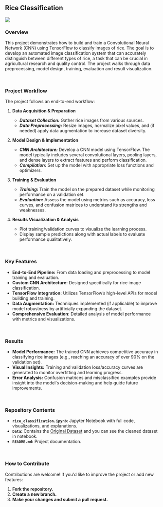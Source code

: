 ## Rice Classification
[![](Image.jpg)](https://unsplash.com/photos/aerial-view-photography-of-rice-crops-during-daytime-cusz0Bg-5mQ)

### Overview
This project demonstrates how to build and train a Convolutional Neural Network (CNN) using TensorFlow to classify images of rice. The goal is to develop an automated image classification system that can accurately distinguish between different types of rice, a task that can be crucial in agricultural research and quality control. The project walks through data preprocessing, model design, training, evaluation and result visualization.

<br>

### Project Workflow
The project follows an end-to-end workflow:
1. **Data Acquisition & Preparation**
   - ***Dataset Collection:*** Gather rice images from various sources.
   - ***Data Preprocessing:*** Resize images, normalize pixel values, and (if needed) apply data augmentation to increase dataset diversity.

2. **Model Design & Implementation**
   - ***CNN Architecture:*** Develop a CNN model using TensorFlow. The model typically includes several convolutional layers, pooling layers, and dense layers to extract features and        perform classification.
   - ***Compilation:*** Set up the model with appropriate loss functions and optimizers.

3. **Training & Evaluation**
   - ***Training:*** Train the model on the prepared dataset while monitoring performance on a validation set.
   - ***Evaluation:*** Assess the model using metrics such as accuracy, loss curves, and confusion matrices to understand its strengths and weaknesses.

4. **Results Visualization & Analysis**
   - Plot training/validation curves to visualize the learning process.
   - Display sample predictions along with actual labels to evaluate performance qualitatively.

<br>

### Key Features
- **End-to-End Pipeline:** From data loading and preprocessing to model training and evaluation.
- **Custom CNN Architecture:** Designed specifically for rice image classification.
- **TensorFlow Integration:** Utilizes TensorFlow’s high-level APIs for model building and training.
- **Data Augmentation:** Techniques implemented (if applicable) to improve model robustness by artificially expanding the dataset.
- **Comprehensive Evaluation:** Detailed analysis of model performance with metrics and visualizations.

<br>

### Results
- **Model Performance:** The trained CNN achieves competitive accuracy in classifying rice images (e.g., reaching an accuracy of over 90% on the validation set).
- **Visual Insights:** Training and validation loss/accuracy curves are generated to monitor overfitting and learning progress.
- **Error Analysis:** Confusion matrices and misclassified examples provide insight into the model's decision-making and help guide future improvements.

<br>

### Repository Contents
- **`rice_classification.ipynb`**: Jupyter Notebook with full code, visualizations, and explanations.
- **`Data`:** Contains the [Original Dataset](https://www.kaggle.com/datasets/muratkokludataset/rice-image-dataset/data) and you can see the cleaned dataset in notebook.
- **`README.md`:** Project documentation.

<br>

### How to Contribute
Contributions are welcome! If you'd like to improve the project or add new features:

1. **Fork the repository.**
2. **Create a new branch.**
3. **Make your changes and submit a pull request.**
